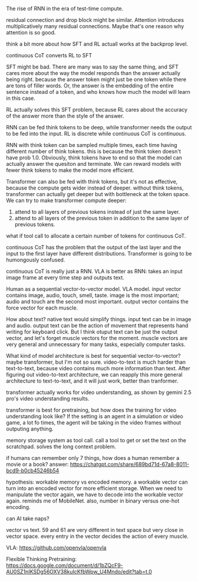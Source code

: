 The rise of RNN in the era of test-time compute.


residual connection and drop block might be similar. Attention introduces multiplicatively many residual connections. Maybe that's one reason why attention is so good.

think a bit more about how SFT and RL actuall works at the backprop level.

continuous CoT converts RL to SFT

SFT might be bad. There are many was to say the same thing, and SFT cares more about the way the model responds than the answer actually being right. because the answer token might just be one token while there are tons of filler words. Or, the answer is the embedding of the entire sentence instead of a token, and who knows how much the model will learn in this case. 

RL actually solves this SFT problem, because RL cares about the accuracy of the answer more than the style of the answer.

RNN can be fed think tokens to be deep, while transformer needs the output to be fed into the input. RL is discrete while continuous CoT is continuous. 

RNN with think token can be sampled multiple times, each time having different number of think tokens. this is because the think token doesn't have prob 1.0. Obviously, think tokens have to end so that the model can actually answer the quesiton and terminate. We can reward models with fewer think tokens to make the model more efficient.

Transformer can also be fed with think tokens, but it's not as effective, because the compute gets wider instead of deeper. without think tokens, transformer can actually get deeper but with bottleneck at the token space. We can try to make transformer compute deeper:
1. attend to all layers of previous tokens instead of just the same layer. 
2. attend to all layers of the previous token in addition to the same layer of previous tokens.

what if tool call to allocate a certain number of tokens for continuous CoT. 

continuous CoT has the problem that the output of the last layer and the input to the first layer have different distributions. Transformer is going to be humongously confused. 

continuous CoT is really just a RNN.
VLA is better as RNN: takes an input image frame at every time step and outputs text.


Human as a sequential vector-to-vector model. VLA model. 
input vector contains image, audio, touch, smell, taste. image is the most important; audio and touch are the second most important. 
output vector contains the force vector for each muscle. 

How about text? native text would simplify things. input text can be in image and audio. output text can be the action of movement that represents hand writing for keyboard click. But I think otuput text can be just the output vector, and let's forget muscle vectors for the moment. muscle vectors are very general and unnecessary for many tasks, especially computer tasks. 

What kind of model architecture is best for sequential vector-to-vector? maybe transformer, but I'm not so sure. video-to-text is much harder than text-to-text, because video contains much more information than text. After figuring out video-to-text architecture, we can reapply this more general architecture to text-to-text, and it will just work, better than tranformer.

transformer actually works for video understanding, as shown by gemini 2.5 pro's video understanding results. 

transformer is best for pretraining, but how does the training for video understanding look like? If the setting is an agent in a simulation or video game, a lot fo times, the agent will be taking in the video frames without outputing anything. 

memory storage system as tool call. call a tool to get or set the text on the scratchpad. solves the long context problem.

if humans can remember only 7 things, how does a human remember a movie or a book? 
answer: https://chatgpt.com/share/689bd71d-67a8-8011-bcd9-b0cb45246b54

hypothesis: workable memory vs encoded memory. a workable vector can turn into an encoded vector for more efficient storage. When we need to manipulate the vector again, we have to decode into the workable vector again. reminds me of MobileNet. also, number in binary versus one-hot encoding.

can AI take naps?

vector vs text. 59 and 61 are very different in text space but very close in vector space. every entry in the vector decides the action of every muscle. 

VLA: https://github.com/openvla/openvla

Flexible Thinking Pretraining: https://docs.google.com/document/d/1bZQcF9-AU0SZ1nIKSDg56OXV38kuIcKfbWpw_U4Mndo/edit?tab=t.0